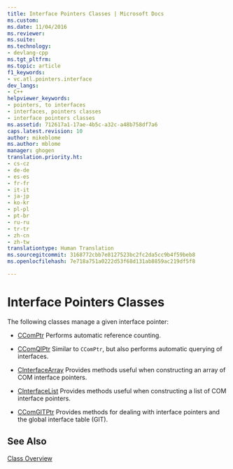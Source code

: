 ```yaml
---
title: Interface Pointers Classes | Microsoft Docs
ms.custom: 
ms.date: 11/04/2016
ms.reviewer: 
ms.suite: 
ms.technology:
- devlang-cpp
ms.tgt_pltfrm: 
ms.topic: article
f1_keywords:
- vc.atl.pointers.interface
dev_langs:
- C++
helpviewer_keywords:
- pointers, to interfaces
- interfaces, pointers classes
- interface pointers classes
ms.assetid: 712617a1-17ae-4b5c-a32c-a48b758df7a6
caps.latest.revision: 10
author: mikeblome
ms.author: mblome
manager: ghogen
translation.priority.ht:
- cs-cz
- de-de
- es-es
- fr-fr
- it-it
- ja-jp
- ko-kr
- pl-pl
- pt-br
- ru-ru
- tr-tr
- zh-cn
- zh-tw
translationtype: Human Translation
ms.sourcegitcommit: 3168772cbb7e8127523bc2fc2da5cc9b4f59beb8
ms.openlocfilehash: 7e718a751a0222d53f68d131ab8859ac219df5f8

---
```

# Interface Pointers Classes
The following classes manage a given interface pointer:  
  
-   [CComPtr](../atl/reference/ccomptr-class.md) Performs automatic reference counting.  
  
-   [CComQIPtr](../atl/reference/ccomqiptr-class.md) Similar to `CComPtr`, but also performs automatic querying of interfaces.  
  
-   [CInterfaceArray](../atl/reference/cinterfacearray-class.md) Provides methods useful when constructing an array of COM interface pointers.  
  
-   [CInterfaceList](../atl/reference/cinterfacelist-class.md) Provides methods useful when constructing a list of COM interface pointers.  
  
-   [CComGITPtr](../atl/reference/ccomgitptr-class.md) Provides methods for dealing with interface pointers and the global interface table (GIT).  
  
## See Also  
 [Class Overview](../atl/atl-class-overview.md)




<!--HONumber=Jan17_HO2-->


